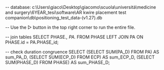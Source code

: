 -- database: c:\Users\giaco\Desktop\giacomo\scuola\università\medicine and surgery\6YEAR\_tesi\software\AR kwire placement test companion\db\positioning_test_data-(v1.27).db

-- Use the ▷ button in the top right corner to run the entire file.

-- join tables
SELECT PHASE.*, PA.*
FROM PHASE
LEFT JOIN PA ON PHASE.id = PA.PHASE_id;

-- check duration congruence
SELECT
    (SELECT SUM(PA_D) FROM PA) AS sum_PA_D,
    (SELECT SUM(ECP_D) FROM ECP) AS sum_ECP_D,
    (SELECT SUM(PHASE_D) FROM PHASE) AS sum_PHASE_D;